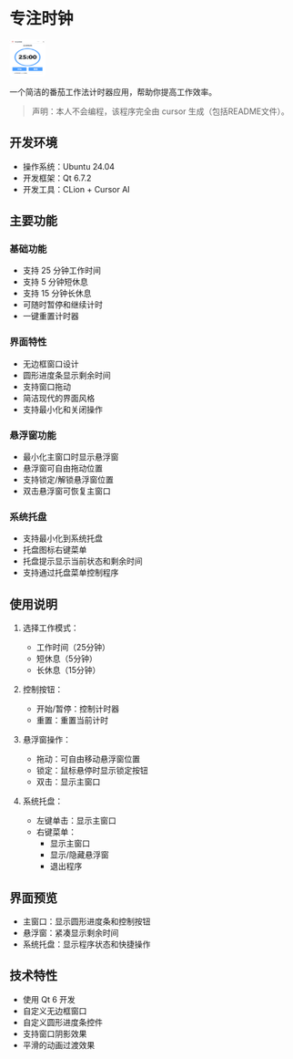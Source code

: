 # 专注时钟

<img src="images/番茄.png" width="64" height="64" alt="番茄时钟图标">

一个简洁的番茄工作法计时器应用，帮助你提高工作效率。

> 声明：本人不会编程，该程序完全由 cursor 生成（包括README文件）。

## 开发环境
- 操作系统：Ubuntu 24.04
- 开发框架：Qt 6.7.2
- 开发工具：CLion + Cursor AI

## 主要功能

### 基础功能
- 支持 25 分钟工作时间
- 支持 5 分钟短休息
- 支持 15 分钟长休息
- 可随时暂停和继续计时
- 一键重置计时器

### 界面特性
- 无边框窗口设计
- 圆形进度条显示剩余时间
- 支持窗口拖动
- 简洁现代的界面风格
- 支持最小化和关闭操作

### 悬浮窗功能
- 最小化主窗口时显示悬浮窗
- 悬浮窗可自由拖动位置
- 支持锁定/解锁悬浮窗位置
- 双击悬浮窗可恢复主窗口

### 系统托盘
- 支持最小化到系统托盘
- 托盘图标右键菜单
- 托盘提示显示当前状态和剩余时间
- 支持通过托盘菜单控制程序

## 使用说明

1. 选择工作模式：
   - 工作时间（25分钟）
   - 短休息（5分钟）
   - 长休息（15分钟）

2. 控制按钮：
   - 开始/暂停：控制计时器
   - 重置：重置当前计时

3. 悬浮窗操作：
   - 拖动：可自由移动悬浮窗位置
   - 锁定：鼠标悬停时显示锁定按钮
   - 双击：显示主窗口

4. 系统托盘：
   - 左键单击：显示主窗口
   - 右键菜单：
     - 显示主窗口
     - 显示/隐藏悬浮窗
     - 退出程序

## 界面预览

- 主窗口：显示圆形进度条和控制按钮
- 悬浮窗：紧凑显示剩余时间
- 系统托盘：显示程序状态和快捷操作

## 技术特性

- 使用 Qt 6 开发
- 自定义无边框窗口
- 自定义圆形进度条控件
- 支持窗口阴影效果
- 平滑的动画过渡效果 